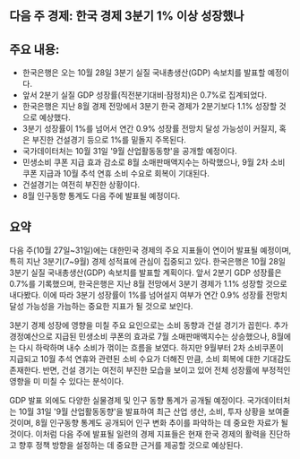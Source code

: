## 다음 주 경제: 한국 경제 3분기 1% 이상 성장했나

## 주요 내용:
*   한국은행은 오는 10월 28일 3분기 실질 국내총생산(GDP) 속보치를 발표할 예정이다.
*   앞서 2분기 실질 GDP 성장률(직전분기대비·잠정치)은 0.7%로 집계되었다.
*   한국은행은 지난 8월 경제 전망에서 3분기 한국 경제가 2분기보다 1.1% 성장할 것으로 예상했다.
*   3분기 성장률이 1%를 넘어서 연간 0.9% 성장률 전망치 달성 가능성이 커질지, 혹은 부진한 건설경기 등으로 1%를 밑돌지 주목된다.
*   국가데이터처는 10월 31일 '9월 산업활동동향'을 공개할 예정이다.
*   민생소비 쿠폰 지급 효과 감소로 8월 소매판매액지수는 하락했으나, 9월 2차 소비쿠폰 지급과 10월 추석 연휴 소비 수요로 회복이 기대된다.
*   건설경기는 여전히 부진한 상황이다.
*   8월 인구동향 통계도 다음 주에 발표될 예정이다.

## 요약

다음 주(10월 27일~31일)에는 대한민국 경제의 주요 지표들이 연이어 발표될 예정이며, 특히 지난 3분기(7~9월) 경제 성적표에 관심이 집중되고 있다. 한국은행은 10월 28일 3분기 실질 국내총생산(GDP) 속보치를 발표할 계획이다. 앞서 2분기 GDP 성장률은 0.7%를 기록했으며, 한국은행은 지난 8월 전망에서 3분기 경제가 1.1% 성장할 것으로 내다봤다. 이에 따라 3분기 성장률이 1%를 넘어설지 여부가 연간 0.9% 성장률 전망치 달성 가능성을 가늠하는 중요한 지표가 될 것으로 보인다.

3분기 경제 성장에 영향을 미칠 주요 요인으로는 소비 동향과 건설 경기가 꼽힌다. 추가경정예산으로 지급된 민생소비 쿠폰의 효과로 7월 소매판매액지수는 상승했으나, 8월에는 다시 하락하며 내수 소비가 꺾이는 흐름을 보였다. 하지만 9월부터 2차 소비쿠폰이 지급되고 10월 추석 연휴와 관련된 소비 수요가 더해진 만큼, 소비 회복에 대한 기대감도 존재한다. 반면, 건설 경기는 여전히 부진한 모습을 보이고 있어 전체 성장률에 부정적인 영향을 미 미칠 수 있다는 분석이다.

GDP 발표 외에도 다양한 실물경제 및 인구 동향 통계가 공개될 예정이다. 국가데이터처는 10월 31일 '9월 산업활동동향'을 발표하여 최근 산업 생산, 소비, 투자 상황을 보여줄 것이며, 8월 인구동향 통계도 공개되어 인구 변화 추이를 파악하는 데 중요한 자료가 될 것이다. 이처럼 다음 주에 발표될 일련의 경제 지표들은 현재 한국 경제의 활력을 진단하고 향후 정책 방향을 설정하는 데 중요한 근거를 제공할 것으로 예상된다.